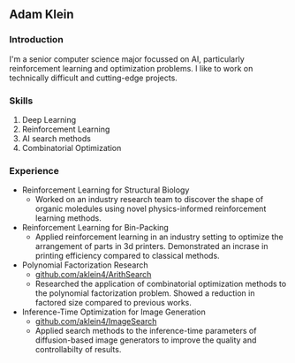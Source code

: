 ## Adam Klein

### Introduction

I'm a senior computer science major focussed on AI, particularly reinforcement learning and optimization problems. I like to work on technically difficult and cutting-edge projects.

### Skills
1. Deep Learning
2. Reinforcement Learning
3. AI search methods
4. Combinatorial Optimization

### Experience
 - Reinforcement Learning for Structural Biology
   - Worked on an industry research team to discover the shape of organic moledules using novel physics-informed reinforcement learning methods.
 - Reinforcement Learning for Bin-Packing
   - Applied reinforcement learning in an industry setting to optimize the arrangement of parts in 3d printers. Demonstrated an incrase in printing efficiency compared to classical methods.
 - Polynomial Factorization Research
   - [github.com/aklein4/ArithSearch](github.com/aklein4/ArithSearch)
   - Researched the application of combinatorial optimization methods to the polynomial factorization problem. Showed a reduction in factored size compared to previous works.
 - Inference-Time Optimization for Image Generation
   - [github.com/aklein4/ImageSearch](github.com/aklein4/ImageSearch)
    - Applied search methods to the inference-time parameters of diffusion-based image generators to improve the quality and controllabilty of results.